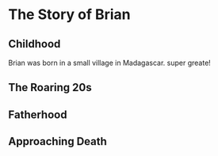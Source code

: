 # The Story of Brian

## Childhood

Brian was born in a small village in Madagascar. 
super greate!

## The Roaring 20s


## Fatherhood


## Approaching Death


